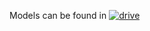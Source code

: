 Models can be found in [![drive](https://img.shields.io/badge/-models-blue?logo=googledrive)](https://drive.google.com/drive/folders/1AkFdc9RG0uf6rvoYlT5cQwOWst863k3-?usp=sharing)
